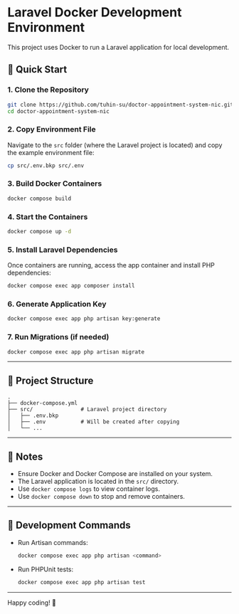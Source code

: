# Laravel Docker Development Environment

This project uses Docker to run a Laravel application for local development.

## 🚀 Quick Start

### 1. Clone the Repository

```bash
git clone https://github.com/tuhin-su/doctor-appointment-system-nic.git
cd doctor-appointment-system-nic
```

### 2. Copy Environment File

Navigate to the `src` folder (where the Laravel project is located) and copy the example environment file:

```bash
cp src/.env.bkp src/.env
```

### 3. Build Docker Containers

```bash
docker compose build
```

### 4. Start the Containers

```bash
docker compose up -d
```

### 5. Install Laravel Dependencies

Once containers are running, access the app container and install PHP dependencies:

```bash
docker compose exec app composer install
```

### 6. Generate Application Key

```bash
docker compose exec app php artisan key:generate
```

### 7. Run Migrations (if needed)

```bash
docker compose exec app php artisan migrate
```

---

## 📁 Project Structure

```
.
├── docker-compose.yml
├── src/               # Laravel project directory
│   ├── .env.bkp
│   ├── .env           # Will be created after copying
│   └── ...
```

---

## 🐳 Notes

- Ensure Docker and Docker Compose are installed on your system.
- The Laravel application is located in the `src/` directory.
- Use `docker compose logs` to view container logs.
- Use `docker compose down` to stop and remove containers.

---

## 🧪 Development Commands

- Run Artisan commands:
  ```bash
  docker compose exec app php artisan <command>
  ```
- Run PHPUnit tests:
  ```bash
  docker compose exec app php artisan test
  ```

---

Happy coding! 🎉
